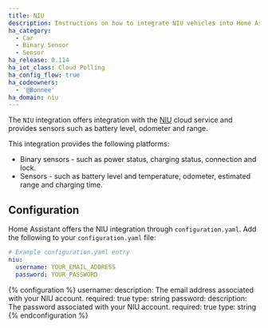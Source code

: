 ```yaml
---
title: NIU
description: Instructions on how to integrate NIU vehicles into Home Assistant.
ha_category:
  - Car
  - Binary Sensor
  - Sensor
ha_release: 0.114
ha_iot_class: Cloud Polling
ha_config_flow: true
ha_codeowners:
  - '@Bonnee'
ha_domain: niu
---
```


The `NIU` integration offers integration with the [NIU](https://www.niu.com) cloud service and provides sensors such as battery level, odometer and range.

This integration provides the following platforms:

- Binary sensors - such as power status, charging status, connection and lock.
- Sensors - such as battery level and temperature, odometer, estimated range and charging time.

## Configuration

Home Assistant offers the NIU integration through `configuration.yaml`. Add the following to your `configuration.yaml` file:

```yaml
# Example configuration.yaml entry
niu:
  username: YOUR_EMAIL_ADDRESS
  password: YOUR_PASSWORD
```

{% configuration %}
username:
  description: The email address associated with your NIU account.
  required: true
  type: string
password:
  description: The password associated with your NIU account.
  required: true
  type: string
{% endconfiguration %}
